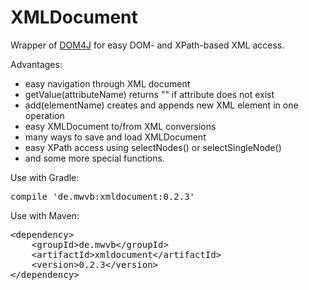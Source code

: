 # XMLDocument #

Wrapper of [DOM4J](https://github.com/dom4j/dom4j) for easy DOM- and XPath-based XML access.

Advantages:
* easy navigation through XML document
* getValue(attributeName) returns "" if attribute does not exist
* add(elementName) creates and appends new XML element in one operation
* easy XMLDocument to/from XML conversions
* many ways to save and load XMLDocument
* easy XPath access using selectNodes() or selectSingleNode()
* and some more special functions.

Use with Gradle:
<pre>compile 'de.mwvb:xmldocument:0.2.3'</pre>

Use with Maven:
<pre>&lt;dependency>
    &lt;groupId>de.mwvb&lt;/groupId>
    &lt;artifactId>xmldocument&lt;/artifactId>
    &lt;version>0.2.3&lt;/version>
&lt;/dependency></pre>
